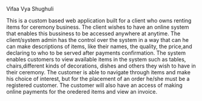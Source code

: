 Vifaa Vya Shughuli

This is a custom based web application built for a client who owns renting items for ceremony business.
The client wishes to have an online system that enables this bussiness to be accessed anywhere at anytime.
The client/system admin has the control over the system in a way that can he can make descriptions of items, like their names, the quality, the price,and declaring to who to be served after payments confirmation.
The system enables customers to view available items in the system such as tables, chairs,different kinds of decorations, dishes and others they wish to have in their ceremony.
The customer is able to navigate through items and make his choice of interest, but for the placement of an order he/she must be a registered customer.
The customer will also have an access of making  online payments for the oredered items and view an invoice.
